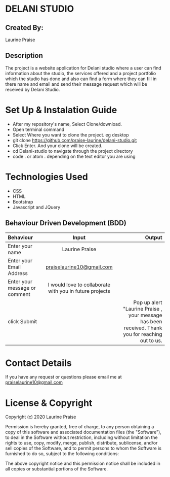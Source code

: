 # DELANI STUDIO
## Created By:
Laurine Praise
## Description
The project is a website application for Delani studio where a user can find information about the studio, the services offered and a project portfolio which the studio has done and also can find a form where they can fill in there name and email and send their message request which will be received by Delani Studio.
# Set Up & Instalation Guide
- After my repository's name, Select Clone/download.
- Open terminal command
- Select Where you want to clone the project. eg desktop
- git clone https://github.com/praise-laurine/delani-studio.git
- Click Enter. And your clone will be created.
- cd Delani-studio to navigate through the project directory
- code . or atom . depending on the text editor you are using
# Technologies Used
* CSS
* HTML
* Bootstrap
* Javascript and JQuery
## Behaviour Driven Development (BDD)
| Behaviour      | Input        | Output       |
| :------------- | :----------: | -----------: |
|  Enter your name  |   Laurine Praise |     |
| Enter your Email Address  | praiselaurine10@gmail.com |   |
| Enter your message or comment   |  I would love to collaborate with you in future projects   |     |
| click Submit|     |Pop up alert "Laurine Praise , your message has been received. Thank you for reaching out to us.|
# Contact Details
If you have any request or questions please email me at praiselaurine10@gmail.com
# License & Copyright
Copyright (c) 2020 Laurine Praise

Permission is hereby granted, free of charge, to any person obtaining a copy of this software and associated documentation files (the "Software"), to deal in the Software without restriction, including without limitation the rights to use, copy, modify, merge, publish, distribute, sublicense, and/or sell copies of the Software, and to permit persons to whom the Software is furnished to do so, subject to the following conditions:

The above copyright notice and this permission notice shall be included in all copies or substantial portions of the Software.


